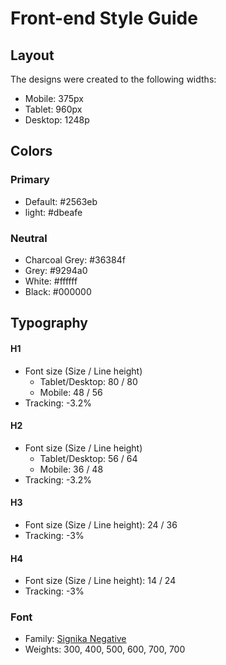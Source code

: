 # Front-end Style Guide

## Layout

The designs were created to the following widths:

- Mobile: 375px
- Tablet: 960px
- Desktop: 1248p

## Colors

### Primary

- Default: #2563eb
- light: #dbeafe

### Neutral

- Charcoal Grey: #36384f
- Grey: #9294a0
- White: #ffffff
- Black: #000000

## Typography

#### H1

- Font size (Size / Line height)
  - Tablet/Desktop: 80 / 80
  - Mobile: 48 / 56
- Tracking: -3.2%

#### H2

- Font size (Size / Line height)
  - Tablet/Desktop: 56 / 64
  - Mobile: 36 / 48
- Tracking: -3.2%

#### H3

- Font size (Size / Line height): 24 / 36
- Tracking: -3%
  
#### H4

- Font size (Size / Line height): 14 / 24
- Tracking: -3%

### Font

- Family: [Signika Negative](https://fonts.google.com/specimen/Signika+Negative)
- Weights: 300, 400, 500, 600, 700, 700

